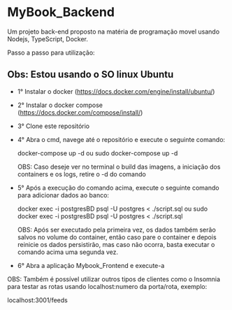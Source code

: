 # MyBook_Backend

Um projeto back-end proposto na matéria de programação movel usando Nodejs, TypeScript, Docker.

Passo a passo para utilização:

Obs: Estou usando o SO linux Ubuntu
---

- 1° Instalar o docker (<https://docs.docker.com/engine/install/ubuntu/>)
- 2° Instalar o docker compose (<https://docs.docker.com/compose/install/>)
- 3° Clone este repositório
- 4° Abra o cmd, navege até o repositório e execute o seguinte comando:

  docker-compose up -d 
  ou
  sudo docker-compose up -d
 
  OBS: Caso deseje ver no terminal o build das imagens, a iniciação dos containers e os logs, retire o -d do comando
  
- 5° Após a execução do comando acima, execute o seguinte comando para adicionar dados ao banco:

  docker exec -i postgresBD psql -U postgres < ./script.sql 
  ou 
  sudo docker exec -i postgresBD psql -U postgres < ./script.sql
  
  OBS: Após ser executado pela primeira vez, os dados também serão salvos no volume do container, então caso pare o container e depois reinicie os dados persistirão, mas caso não ocorra, basta executar o comando acima uma segunda vez.
  
- 6° Abra a aplicação Mybook_Frontend e execute-a

OBS: Também é possível utilizar outros tipos de clientes como o Insomnia para testar as rotas usando localhost:numero da porta/rota, exemplo:

  localhost:3001/feeds
